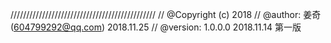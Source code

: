 //////////////////////////////////////////////
//  @Copyright (c) 2018 
//  @author: 姜奇 (604799292@qq.com)  2018.11.25
//  @version: 1.0.0.0  2018.11.14   第一版